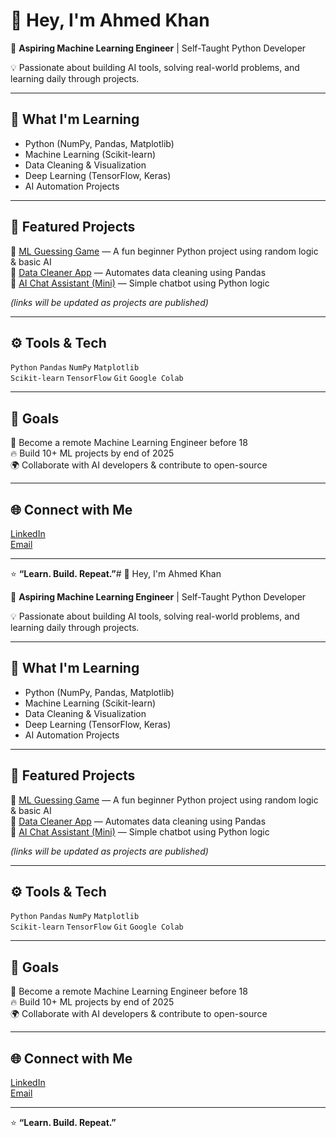 # 👋 Hey, I'm Ahmed Khan  

🚀 **Aspiring Machine Learning Engineer** | Self-Taught Python Developer  

💡 Passionate about building AI tools, solving real-world problems, and learning daily through projects.

---

## 🧠 What I'm Learning
- Python (NumPy, Pandas, Matplotlib)
- Machine Learning (Scikit-learn)
- Data Cleaning & Visualization
- Deep Learning (TensorFlow, Keras)
- AI Automation Projects

---

## 🧩 Featured Projects
🔹 [ML Guessing Game](#) — A fun beginner Python project using random logic & basic AI  
🔹 [Data Cleaner App](#) — Automates data cleaning using Pandas  
🔹 [AI Chat Assistant (Mini)](#) — Simple chatbot using Python logic  

*(links will be updated as projects are published)*  

---

## ⚙️ Tools & Tech
`Python` `Pandas` `NumPy` `Matplotlib`  
`Scikit-learn` `TensorFlow` `Git` `Google Colab`  

---

## 🧱 Goals
🎯 Become a remote Machine Learning Engineer before 18  
🔥 Build 10+ ML projects by end of 2025  
🌍 Collaborate with AI developers & contribute to open-source  

---

## 🌐 Connect with Me
[LinkedIn](https://www.linkedin.com/in/ahmed-khan-538213389)  
[Email](ahmed.mlengineer@gmail.com)  

---

⭐ **“Learn. Build. Repeat.”**# 👋 Hey, I'm Ahmed Khan  

🚀 **Aspiring Machine Learning Engineer** | Self-Taught Python Developer  

💡 Passionate about building AI tools, solving real-world problems, and learning daily through projects.

---

## 🧠 What I'm Learning
- Python (NumPy, Pandas, Matplotlib)
- Machine Learning (Scikit-learn)
- Data Cleaning & Visualization
- Deep Learning (TensorFlow, Keras)
- AI Automation Projects

---

## 🧩 Featured Projects
🔹 [ML Guessing Game](#) — A fun beginner Python project using random logic & basic AI  
🔹 [Data Cleaner App](#) — Automates data cleaning using Pandas  
🔹 [AI Chat Assistant (Mini)](#) — Simple chatbot using Python logic  

*(links will be updated as projects are published)*  

---

## ⚙️ Tools & Tech
`Python` `Pandas` `NumPy` `Matplotlib`  
`Scikit-learn` `TensorFlow` `Git` `Google Colab`  

---

## 🧱 Goals
🎯 Become a remote Machine Learning Engineer before 18  
🔥 Build 10+ ML projects by end of 2025  
🌍 Collaborate with AI developers & contribute to open-source  

---

## 🌐 Connect with Me
[LinkedIn](https://www.linkedin.com/in/ahmed-khan-538213389)  
[Email](ahmed.mlengineer@gmail.com)  

---

⭐ **“Learn. Build. Repeat.”**

